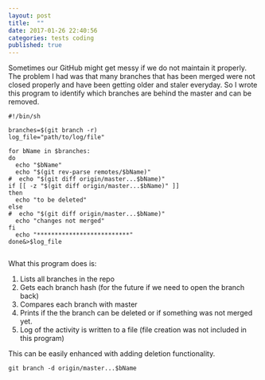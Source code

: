 ```yaml
---
layout: post
title:  ""
date: 2017-01-26 22:40:56
categories: tests coding
published: true
---
```



Sometimes our GitHub might get messy if we do not maintain it properly. 
The problem I had was that many branches that has been merged were not closed properly and have been getting older and staler everyday.
So I wrote this program to identify which branches are behind the master and can be removed.

```
#!/bin/sh
  
branches=$(git branch -r)
log_file="path/to/log/file" 

for bName in $branches:
do
  echo "$bName"
  echo "$(git rev-parse remotes/$bName)"
#  echo "$(git diff origin/master...$bName)"
if [[ -z "$(git diff origin/master...$bName)" ]]
then
  echo "to be deleted"
else
#  echo "$(git diff origin/master...$bName)"
  echo "changes not merged"
fi
  echo "**************************"
done&>$log_file
  
```

What this program does is:
1. Lists all branches in the repo
2. Gets each branch hash (for the future if we need to open the branch back)
3. Compares each branch with master
4. Prints if the the branch can be deleted or if something was not merged yet. 
5. Log of the activity is written to a file (file creation was not included in this program)


This can be easily enhanced with adding deletion functionality.
```
git branch -d origin/master...$bName
```
